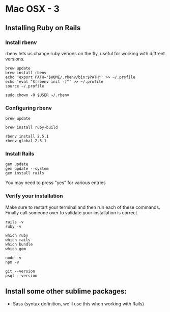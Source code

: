 # Mac OSX - 3

## Installing Ruby on Rails

### Install rbenv

rbenv lets us change ruby verions on the fly, useful for working with diffrent versions.

```text
brew update
brew install rbenv
echo 'export PATH="$HOME/.rbenv/bin:$PATH"' >> ~/.profile
echo 'eval "$(rbenv init -)"' >> ~/.profile
source ~/.profile

sudo chown -R $USER ~/.rbenv
```

### Configuring rbenv

```text
brew update

brew install ruby-build

rbenv install 2.5.1
rbenv global 2.5.1
```

### Install Rails

```text
gem update
gem update --system
gem install rails
```

You may need to press "yes" for various entries

### Verify your installation

Make sure to restart your terminal and then run each of these commands. Finally call someone over to validate your installation is correct.

```text
rails -v
ruby -v

which ruby
which rails
which bundle
which gem

node -v
npm -v

git --version
psql --version
```

## Install some other sublime packages:

* Sass \(syntax definition, we'll use this when working with Rails\)

